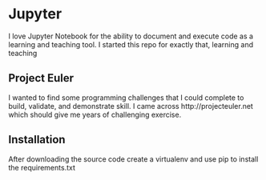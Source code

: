 # Jupyter

<p>I love Jupyter Notebook for the ability to document and execute code as a learning and teaching tool.  I started this repo for exactly that, learning and teaching</p>  

## Project Euler
<p>I wanted to find some programming challenges that I could complete to build, validate, and demonstrate skill.  I came across http://projecteuler.net which should give me years of challenging exercise.</p>

## Installation
<p>After downloading the source code create a virtualenv and use pip to install the requirements.txt</p>
